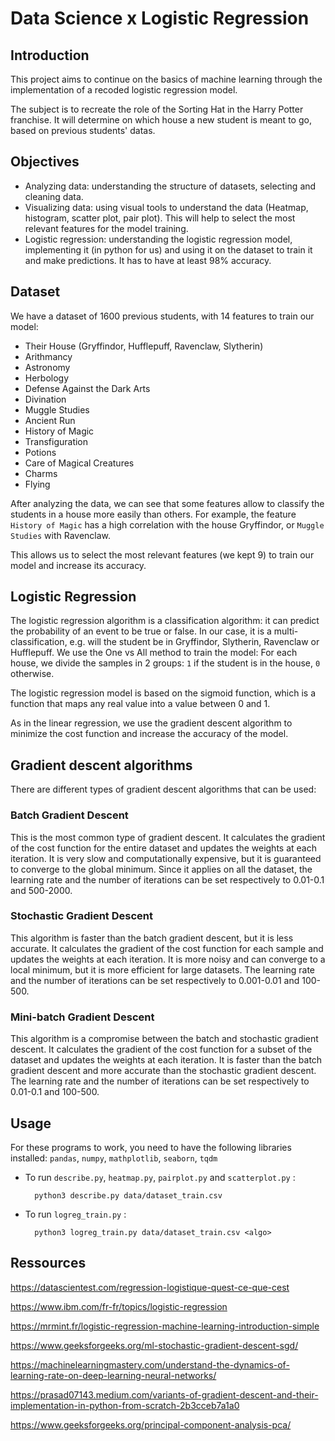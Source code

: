 # Data Science x Logistic Regression

## Introduction
This project aims to continue on the basics of machine learning through the implementation of a recoded logistic regression model.

The subject is to recreate the role of the Sorting Hat in the Harry Potter franchise. It will determine on which house a new student is meant to go, based on previous students' datas.

## Objectives
- Analyzing data: understanding the structure of datasets, selecting and cleaning data.
- Visualizing data: using visual tools to understand the data (Heatmap, histogram, scatter plot, pair plot). This will help to select the most relevant features for the model training.
- Logistic regression: understanding the logistic regression model, implementing it (in python for us) and using it on the dataset to train it and make predictions. It has to have at least 98% accuracy.

## Dataset

We have a dataset of 1600 previous students, with 14 features to train our model:
- Their House (Gryffindor, Hufflepuff, Ravenclaw, Slytherin)
- Arithmancy
- Astronomy
- Herbology
- Defense Against the Dark Arts
- Divination
- Muggle Studies
- Ancient Run
- History of Magic
- Transfiguration
- Potions
- Care of Magical Creatures
- Charms
- Flying

After analyzing the data, we can see that some features allow to classify the students 
in a house more easily than others. For example, the feature `History of Magic` 
has a high correlation with the house Gryffindor, or `Muggle Studies` with Ravenclaw.

This allows us to select the most relevant features (we kept 9) to train our model and increase its accuracy.

## Logistic Regression

The logistic regression algorithm is a classification algorithm: it can predict 
the probability of an event to be true or false. In our case, it is a multi-classification, 
e.g. will the student be in Gryffindor, Slytherin, Ravenclaw or Hufflepuff. 
We use the One vs All method to train the model: For each house, we divide the samples 
in 2 groups: `1` if the student is in the house, `0` otherwise. 

The logistic regression model is based on the sigmoid function, which is a function 
that maps any real value into a value between 0 and 1. 

As in the linear regression, we use the gradient descent algorithm to minimize the 
cost function and increase the accuracy of the model. 

## Gradient descent algorithms

There are different types of gradient descent algorithms that can be used:

### Batch Gradient Descent

This is the most common type of gradient descent. It calculates the gradient of the cost function 
for the entire dataset and updates the weights at each iteration. It is very slow and 
computationally expensive, but it is guaranteed to converge to the global minimum.
Since it applies on all the dataset, the learning rate and the number of iterations can be set 
respectively to 0.01-0.1 and 500-2000.

### Stochastic Gradient Descent

This algorithm is faster than the batch gradient descent, but it is less accurate.
It calculates the gradient of the cost function for each sample and updates the weights at each iteration.
It is more noisy and can converge to a local minimum, but it is more efficient for large datasets.
The learning rate and the number of iterations can be set respectively to 0.001-0.01 and 100-500.

### Mini-batch Gradient Descent

This algorithm is a compromise between the batch and stochastic gradient descent.
It calculates the gradient of the cost function for a subset of the dataset and updates the weights at each iteration.
It is faster than the batch gradient descent and more accurate than the stochastic gradient descent.
The learning rate and the number of iterations can be set respectively to 0.01-0.1 and 100-500.

## Usage

For these programs to work, you need to have the following libraries installed:
`pandas`, `numpy`, `mathplotlib`, `seaborn`, `tqdm`

- To run `describe.py`, `heatmap.py`, `pairplot.py` and `scatterplot.py` :

        python3 describe.py data/dataset_train.csv

- To run `logreg_train.py` :

        python3 logreg_train.py data/dataset_train.csv <algo>

## Ressources

https://datascientest.com/regression-logistique-quest-ce-que-cest

https://www.ibm.com/fr-fr/topics/logistic-regression

https://mrmint.fr/logistic-regression-machine-learning-introduction-simple

https://www.geeksforgeeks.org/ml-stochastic-gradient-descent-sgd/

https://machinelearningmastery.com/understand-the-dynamics-of-learning-rate-on-deep-learning-neural-networks/

https://prasad07143.medium.com/variants-of-gradient-descent-and-their-implementation-in-python-from-scratch-2b3cceb7a1a0

https://www.geeksforgeeks.org/principal-component-analysis-pca/